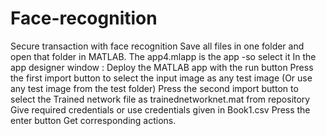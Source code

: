 # Face-recognition
Secure transaction with face recognition
Save all files in one folder and open that folder in MATLAB.
The app4.mlapp is the app -so select it 
In the app designer window : Deploy the MATLAB app with the run button
Press the first import button to select the input image as any test image (Or use any test image from the test folder)
Press the second import button to select the Trained network file as trainednetworknet.mat from repository 
Give required credentials or use credentials given in Book1.csv
Press the enter button
Get corresponding actions.
